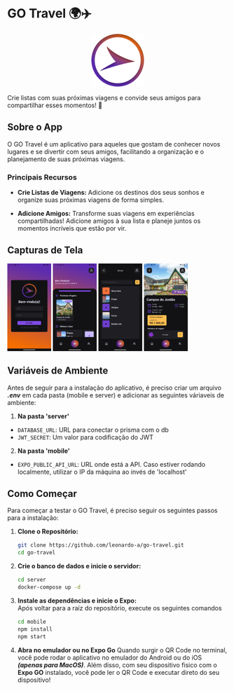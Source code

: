 # GO Travel 🌍✈️

<center>

   ![logo](docs/assets/logo.png?width=100&height=200)

</center>

Crie listas com suas próximas viagens e convide seus amigos para compartilhar esses momentos! 🚀

## Sobre o App

O GO Travel é um aplicativo para aqueles que gostam de conhecer novos lugares e se divertir com seus amigos, facilitando a organização e o planejamento de suas próximas viagens.

### Principais Recursos

- **Crie Listas de Viagens:** Adicione os destinos dos seus sonhos e organize suas próximas viagens de forma simples.
  
- **Adicione Amigos:** Transforme suas viagens em experiências compartilhadas! Adicione amigos à sua lista e planeje juntos os momentos incríveis que estão por vir.

## Capturas de Tela

<img src="docs/screenshots/login.png" width="100" height="200" alt="Login Page">
<img src="docs/screenshots/home.png" width="100" height="200" alt="Home Page">
<img src="docs/screenshots/lists.png" width="100" height="200" alt="Travels Lists Page">
<img src="docs/screenshots/travel.png" width="100" height="200" alt="Travel Details Page">


## Variáveis de Ambiente

Antes de seguir para a instalação do aplicativo, é preciso criar um arquivo ***.env*** em cada pasta (mobile e server) e adicionar as seguintes váriaveis de ambiente:

1. **Na pasta 'server'**
- `DATABASE_URL`: URL para conectar o prisma com o db 
- `JWT_SECRET`: Um valor para codificação do JWT

2. **Na pasta 'mobile'**
- `EXPO_PUBLIC_API_URL`: URL onde está a API. Caso estiver rodando localmente, utilizar o IP da máquina ao invés de 'localhost'

## Como Começar

Para começar a testar o GO Travel, é preciso seguir os seguintes passos para a instalação:

1. **Clone o Repositório:**
   ```bash
   git clone https://github.com/leonardo-a/go-travel.git
   cd go-travel
   ```

2. **Crie o banco de dados e inicie o servidor:**
   ```bash
   cd server
   docker-compose up -d 
   ```

3. **Instale as dependências e inicie o Expo:**
   <br/>
   Após voltar para a raíz do repositório, execute os seguintes comandos
   ```bash
   cd mobile
   npm install
   npm start
   ```

4. **Abra no emulador ou no Expo Go**
   Quando surgir o QR Code no terminal, você pode rodar o aplicativo no emulador do Android ou do iOS ***(apenas para MacOS)***. Além disso, com seu dispositivo fisico com o **Expo GO** instalado, você pode ler o QR Code e executar direto do seu dispositivo!
